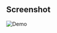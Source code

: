 ## Screenshot

![Demo](https://raw.githubusercontent.com/amitthecoder/log-in/main/screenshot.jpg "Demo")
